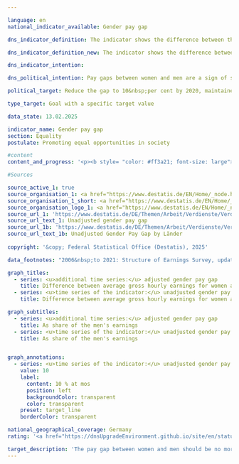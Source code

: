 ```yaml
---

language: en        
national_indicator_available: Gender pay gap        

dns_indicator_definition: The indicator shows the difference between the average gross hourly earnings of women and men expressed as a percentage of the average gross hourly earnings of men.        

dns_indicator_definition_new: The indicator shows the difference between the average gross hourly earnings of women and men as a proportion of the average gross hourly earnings of men.        

dns_indicator_intention:         

dns_political_intention: Pay gaps between women and men are a sign of social inequality in modern labour societies. The reduction in wage differences is an indicator of progress towards equality.        

political_target: Reduce the gap to 10&nbsp;per cent by 2020, maintained until<br>2030        

type_target: Goal with a specific target value        

data_state: 13.02.2025        

indicator_name: Gender pay gap        
section: Equality        
postulate: Promoting equal opportunities in society        

#content         
content_and_progress: '<p><b style= "color: #ff3a21; font-size: large">5.1.a Gender pay gap</b><br><br>This indicator reflects the unadjusted gender pay gap (<abbr title="Gender pay gap" tabindex="0">GPG</abbr>), which exclusively illustrates the ratio of average gross hourly earnings of women compared to men. As such, the unadjusted <abbr title="Gender pay gap" tabindex="0">GPG</abbr> also encompasses pay disparities that arise from factors such as differences in occupation, sector affiliation, qualifications, or employment histories between women and men.<br><br>Until and including 2021, the indicator was based on the four-yearly structure of earnings survey. Since 2022, the annual earnings survey has served as the data basis. This survey is conducted by the statistical offices of the Länder as a representative sample survey with compulsory participation from up to 58,000&nbsp;enterprises. On the basis of these data, results are calculated by age, level of education, performance group, occupation, collective bargaining coverage, enterprise size, and economic sector, and the adjusted gender pay gap is determined. Both indicators&nbsp;–&nbsp;adjusted and unadjusted&nbsp;–&nbsp;are calculated according to the <abbr title="European Union" tabindex="0">EU</abbr> definition, which excludes employees in “agriculture, forestry and fishing”, “public administration, defence, and compulsory social security”, and in micro-enterprises.<br><br>Between 2020&nbsp;and 2023, women earned on average 18&nbsp;% less per hour than men. In 2024, this gap narrowed to 16&nbsp;%. The target of reducing the unadjusted <abbr title="Gender pay gap" tabindex="0">GPG</abbr> to 10&nbsp;% by 2020&nbsp;was therefore not achieved. Continuing along the current trajectory, it is not expected that this goal will be met by 2030&nbsp;either.<br><br>In the long term, Germany has shown a slow but steady decrease in the unadjusted GPG: in 2012, it stood at 23&nbsp;%, which is 7&nbsp;percentage points higher than the 2024&nbsp;figure. A comparison across the Länder reveals significant regional disparities: in 2024, Baden-Württemberg and Hesse recorded the highest earnings gaps, each at 19&nbsp;%, while Saxony-Anhalt (4&nbsp;%) and Brandenburg (2&nbsp;%) reported the lowest values.<br><br>Analyses into the causes of the <abbr title="Gender pay gap" tabindex="0">GPG</abbr> show that approximately 63&nbsp;% of the earnings gap can be attributed to the fact that women are more often employed in lower-paid professions, sectors, and positions. Another key factor is the extent of employment: women work part-time more frequently than men, which typically correlates with lower average gross hourly earnings. This aspect accounts for around 19&nbsp;% of the pay gap. Around 12&nbsp;% can be attributed to differences in the performance level required by the job.<br><br>The remaining 37&nbsp;% of the pay gap corresponds to the adjusted <abbr title="Gender pay gap" tabindex="0">GPG</abbr>, which was 6&nbsp;% in 2024. In contrast to the unadjusted <abbr title="Gender pay gap" tabindex="0">GPG</abbr>, the adjusted figure shows a far more consistent picture across the Länder: in 2024, it stood at 6&nbsp;% in the former West Germany including Berlin, and at 8&nbsp;% in the new Länder. A detailed evaluation by individual Länder is not possible due to methodological fluctuations since the introduction of the new earnings survey in 2022.<br><br>At the European level, mostly data until 2023&nbsp;are available. Since 2010, the unadjusted <abbr title="Gender pay gap" tabindex="0">GPG</abbr> in Germany has consistently remained above the <abbr title="European Union" tabindex="0">EU</abbr> average. Only Latvia recorded a higher gender-based earnings disparity at 19&nbsp;%. Austria, Czechia, and Hungary&nbsp;–&nbsp;like Germany&nbsp;–&nbsp;each reported a <abbr title="Gender pay gap" tabindex="0">GPG</abbr> of 18&nbsp;%. The smallest differences in gross hourly earnings between women and men were observed in Luxembourg (‒1&nbsp;%), Belgium (1&nbsp;%), and Italy (2&nbsp;%).</p>'                

#Sources        

source_active_1: true
source_organisation_1: <a href="https://www.destatis.de/EN/Home/_node.html" target="_blank">Federal Statistical Office</a>
source_organisation_1_short: <a href="https://www.destatis.de/EN/Home/_node.html" target="_blank">Federal Statistical Office</a>
source_organisation_logo_1: <a href="https://www.destatis.de/EN/Home/_node.html" target="_blank"><img src="https://dnsTestEnvironment.github.io/dns-indicators/public/OrgImgEn/destatis.png" alt="Federal Statistical Office" title=" Click here to visit the homepage of the organizationFederal Statistical Office" style="height:60px; width:148px; border:transparent"/></a>
source_url_1: 'https://www.destatis.de/DE/Themen/Arbeit/Verdienste/Verdienste-GenderPayGap/Tabellen/ugpg-01-gebietsstand.html'
source_url_text_1: Unadjusted gender pay gap
source_url_1b: 'https://www.destatis.de/DE/Themen/Arbeit/Verdienste/Verdienste-GenderPayGap/Tabellen/ugpg-02-bundeslaender-ab-2014.html'
source_url_text_1b: Unadjusted Gender Pay Gap by Länder
        
copyright: '&copy; Federal Statistical Office (Destatis), 2025'        

data_footnotes: "2006&nbsp;to 2021: Structure of Earnings Survey, updated with results of quarterly earnings survey.<br>• From 2022: Results of the earnings survey."        

graph_titles: 
  - series: <u>additional time series:</u> adjusted gender pay gap
    title: Difference between average gross hourly earnings for women and men
  - series: <u>time series of the indicator:</u> unadjusted gender pay gap
    title: Difference between average gross hourly earnings for women and men        

graph_subtitles: 
  - series: <u>additional time series:</u> adjusted gender pay gap
    title: As share of the men's earnings
  - series: <u>time series of the indicator:</u> unadjusted gender pay gap
    title: As share of the men's earnings        


graph_annotations:
  - series: <u>time series of the indicator:</u> unadjusted gender pay gap
    value: 10
    label:
      content: 10 % at mos
      position: left
      backgroundColor: transparent
      color: transparent
    preset: target_line
    borderColor: transparent                

national_geographical_coverage: Germany        
rating: '<a href="https://dnsUpgradeEnvironment.github.io/site/en/status"><img src="https://sdg-indikatoren.de/public/Wettersymbole/Wolke.png" title="In 2024 the target value was not reached, but the average development pointed in the desired direction." alt="Weathersymbol: cloud"/></a> Data state: 02.13.2025'        

target_description: 'The pay gap between women and men should be no more than 10&nbsp;per cent of the average earnings of men each year.<br><br><br>Based on the target formulation, the politically defined target value is to be achieved every year since 2021. However, the indicator value is permanently well above the target value, meaning that indicator 5.1.a for 2024&nbsp;is rated as "cloud".<br><br><br><u>Note:</u> The "thunderstorm" rating is not shown because the average trend over the last six years points towards an improvement.'        
---
```


